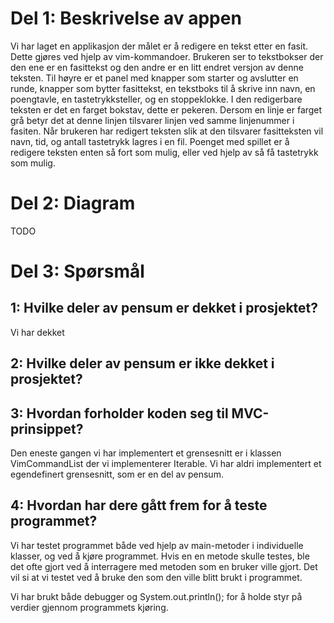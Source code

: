 # Del 1: Beskrivelse av appen
Vi har laget en applikasjon der målet er å redigere en tekst etter en fasit.
Dette gjøres ved hjelp av vim-kommandoer.
Brukeren ser to tekstbokser der den ene er en fasittekst og den andre er en litt endret versjon av denne teksten.
Til høyre er et panel med knapper som starter og avslutter en runde, knapper som bytter fasittekst, en tekstboks til å skrive inn navn, en poengtavle, en tastetrykksteller, og en stoppeklokke.
I den redigerbare teksten er det en farget bokstav, dette er pekeren.
Dersom en linje er farget grå betyr det at denne linjen tilsvarer linjen ved samme linjenummer i fasiten.
Når brukeren har redigert teksten slik at den tilsvarer fasitteksten vil navn, tid, og antall tastetrykk lagres i en fil.
Poenget med spillet er å redigere teksten enten så fort som mulig, eller ved hjelp av så få tastetrykk som mulig.

# Del 2: Diagram
TODO

# Del 3: Spørsmål
## 1: Hvilke deler av pensum er dekket i prosjektet?
Vi har dekket

## 2: Hvilke deler av pensum er ikke dekket i prosjektet?

## 3: Hvordan forholder koden seg til MVC-prinsippet?
Den eneste gangen vi har implementert et grensesnitt er i klassen VimCommandList der vi implementerer Iterable.
Vi har aldri implementert et egendefinert grensesnitt, som er en del av pensum.

## 4: Hvordan har dere gått frem for å teste programmet?
Vi har testet programmet både ved hjelp av main-metoder i individuelle klasser, og ved å kjøre programmet.
Hvis en en metode skulle testes, ble det ofte gjort ved å interragere med metoden som en bruker ville gjort.
Det vil si at vi testet ved å bruke den som den ville blitt brukt i programmet.

Vi har brukt både debugger og System.out.println(); for å holde styr på verdier gjennom programmets kjøring.